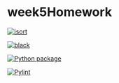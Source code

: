 # week5Homework

[![isort](https://github.com/vcu-chfauerbach/week5homework/actions/workflows/isort.yml/badge.svg)](https://github.com/vcu-threattdm/week5homework/actions/workflows/isort.yml)



[![black](https://github.com/vcu-chfauerbach/week5homework/actions/workflows/pyblack.yml/badge.svg)](https://github.com/vcu-threattdm/week5homework/actions/workflows/pyblack.yml)



[![Python package](https://github.com/vcu-chfauerbach/week5homework/actions/workflows/pytest.yml/badge.svg)](https://github.com/vcu-threattdm/week5homework/actions/workflows/pytest.yml)



[![Pylint](https://github.com/vcu-chfauerbach/week5homework/actions/workflows/pylint.yml/badge.svg)](https://github.com/vcu-threattdm/week5homework/actions/workflows/pylint.yml)


